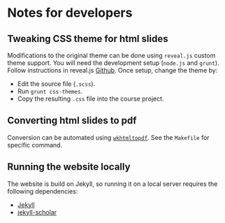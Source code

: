 # Notes for developers

## Tweaking CSS theme for html slides

Modifications to the original theme can be done using `reveal.js` custom theme
support. You will need the development setup (`node.js` and `grunt`). Follow
instructions in reveal.js [Github](https://github.com/hakimel/reveal.js). Once
setup, change the theme by:

* Edit the source file (`.scss`).
* Run `grunt css-themes`.
* Copy the resulting `.css` file into the course project.

## Converting html slides to pdf

Conversion can be automated using [`wkhtmltopdf`](http://wkhtmltopdf.org/).
See the `Makefile` for specific command.

## Running the website locally

The website is build on Jekyll, so running it on a local server requires the following dependencies:

* [Jekyll](http://jekyllrb.com)
* [jekyll-scholar](https://github.com/inukshuk/jekyll-scholar)

